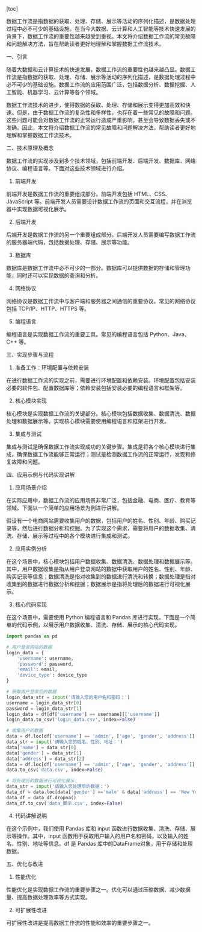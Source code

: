 
[toc]                    
                
                
数据工作流是指数据的获取、处理、存储、展示等活动的序列化描述，是数据处理过程中必不可少的基础设施。在当今大数据、云计算和人工智能等技术快速发展的背景下，数据工作流的重要性越来越受到重视。本文将介绍数据工作流的常见故障和问题解决方法，旨在帮助读者更好地理解和掌握数据工作流技术。

一、引言

随着大数据和云计算技术的快速发展，数据工作流的重要性也越来越凸显。数据工作流是指数据的获取、处理、存储、展示等活动的序列化描述，是数据处理过程中必不可少的基础设施。数据工作流的应用范围广泛，包括数据分析、数据挖掘、人工智能、机器学习、云计算等各个领域。

数据工作流技术的进步，使得数据的获取、处理、存储和展示变得更加高效和快速。但是，由于数据工作流的复杂性和多样性，也存在着一些常见的故障和问题。这些问题可能会对数据工作流的正常运行造成严重影响，甚至会导致数据丢失或不准确。因此，本文将介绍数据工作流的常见故障和问题解决方法，帮助读者更好地理解和掌握数据工作流技术。

二、技术原理及概念

数据工作流的实现涉及到多个技术领域，包括前端开发、后端开发、数据库、网络协议、编程语言等。下面对这些技术领域进行介绍。

1. 前端开发

前端开发是数据工作流的重要组成部分。前端开发包括 HTML、CSS、JavaScript 等。前端开发人员需要设计数据工作流的页面和交互流程，并在浏览器中实现数据可视化展示。

2. 后端开发

后端开发是数据工作流的另一个重要组成部分。后端开发人员需要编写数据工作流的服务器端代码，包括数据处理、存储、展示等功能。

3. 数据库

数据库是数据工作流中必不可少的一部分。数据库可以提供数据的存储和管理功能，同时还可以实现数据的查询和分析。

4. 网络协议

网络协议是数据工作流中与客户端和服务器之间通信的重要协议。常见的网络协议包括 TCP/IP、HTTP、HTTPS 等。

5. 编程语言

编程语言是实现数据工作流的重要工具。常见的编程语言包括 Python、Java、C++ 等。

三、实现步骤与流程

1. 准备工作：环境配置与依赖安装

在进行数据工作流的实现之前，需要进行环境配置和依赖安装。环境配置包括安装必要的软件包、配置数据库等；依赖安装包括安装必要的编程语言和框架等。

2. 核心模块实现

核心模块是实现数据工作流的关键部分。核心模块包括数据收集、数据清洗、数据处理和数据展示等。实现核心模块需要使用编程语言和框架进行开发。

3. 集成与测试

集成与测试是确保数据工作流实现成功的关键步骤。集成是将各个核心模块进行集成，确保数据工作流能够正常运行；测试是检测数据工作流的正常运行，发现和修复故障和问题。

四、应用示例与代码实现讲解

1. 应用场景介绍

在实际应用中，数据工作流的应用场景非常广泛，包括金融、电商、医疗、教育等领域。下面以一个简单的应用场景为例进行讲解。

假设有一个电商网站需要收集用户的数据，包括用户的姓名、性别、年龄、购买记录等，然后进行数据分析和挖掘。为了实现这个需求，需要将用户的数据收集、清洗、存储、展示等过程中的各个模块进行集成和测试。

2. 应用实例分析

在这个场景中，核心模块包括用户数据收集、数据清洗、数据处理和数据展示等。其中，用户数据收集是指从用户登录网站的数据中获取用户的姓名、性别、年龄、购买记录等信息；数据清洗是指对收集到的数据进行清洗和转换；数据处理是指对收集到的数据进行数据分析和挖掘；数据展示是指将处理后的数据进行可视化展示。

3. 核心代码实现

在这个场景中，需要使用 Python 编程语言和 Pandas 库进行实现。下面是一个简单的代码示例，以展示用户数据收集、清洗、存储、展示的核心代码实现。

```python
import pandas as pd

# 用户登录网站的数据
login_data = {
    'username': username,
    'password': password,
    'email': email,
    'device_type': device_type
}

# 获取用户登录后的数据
login_data_str = input('请输入您的用户名和密码：')
username = login_data_str[0]
password = login_data_str[1]
login_data = df[df['username'] == username][['username']]
login_data.to_csv('login_data.csv', index=False)

# 收集用户的数据
data = df.loc[df['username'] == 'admin', ['age', 'gender', 'address']]
data_str = input('请输入您的姓名、性别、地址：')
data['name'] = data_str[0]
data['gender'] = data_str[1]
data['address'] = data_str[2]
data = df.loc[df['username'] == 'admin', ['age', 'gender', 'address']]
data.to_csv('data.csv', index=False)

# 将处理后的数据进行可视化展示
data_str = input('请输入您处理后的数据：')
data_df = data.loc[data['gender'] =='male' & data['address'] == 'New York']
data_df = data_df.dropna()
data_df.to_csv('data_展示.csv', index=False)
```

4. 代码讲解说明

在这个示例中，我们使用 Pandas 库和 input 函数进行数据收集、清洗、存储、展示等操作。其中，input 函数用于获取用户输入的用户名和密码，以及输入的姓名、性别、地址等信息。df 是 Pandas 库中的DataFrame对象，用于存储和处理数据。

五、优化与改进

1. 性能优化

性能优化是实现数据工作流的重要步骤之一。优化可以通过压缩数据、减少数据量、提高数据处理效率等方式实现。

2. 可扩展性改进

可扩展性改进是提高数据工作流的性能和效率的重要步骤之一。


